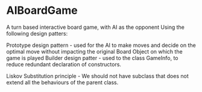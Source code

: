 # AIBoardGame
A turn based interactive board game, with AI as the opponent Using the following design patters:

Prototype design pattern - used for the AI to make moves and decide on the optimal move without impacting the original Board Object on which the game is played
Builder design patter - used to the class GameInfo, to reduce redundant declaration of constructors.

Liskov Substitution principle - We should not have subclass that does not extend all the behaviours of the parent class.
